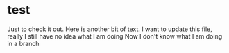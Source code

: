 # test
Just to check it out. 
Here is another bit of text.
I want to update this file, really I still have no idea what I am doing
Now I don't know what I am doing in a branch
